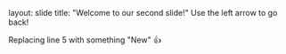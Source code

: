 layout: slide
title: "Welcome to our second slide!"
Use the left arrow to go back!

Replacing line 5 with something "New" 👍
